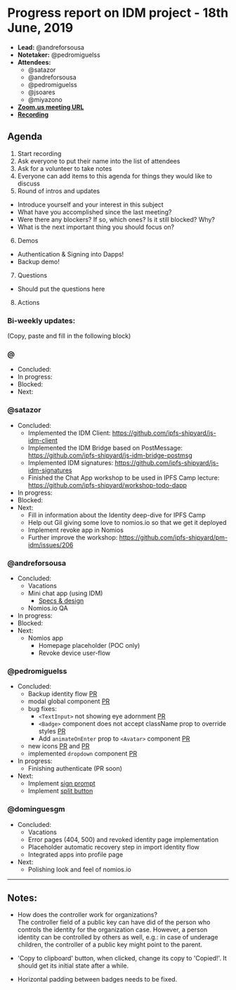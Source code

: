 # Progress report on IDM project - 18th June, 2019

- **Lead:** @andreforsousa
- **Notetaker:** @pedromiguelss
- **Attendees:**
  - @satazor
  - @andreforsousa
  - @pedromiguelss
  - @jsoares
  - @miyazono
- [**Zoom.us meeting URL**](https://zoom.us/j/134161591)
- [**Recording**](https://www.youtube.com/watch?v=ahL8TZKdN7k)

## Agenda

1. Start recording
2. Ask everyone to put their name into the list of attendees
3. Ask for a volunteer to take notes
4. Everyone can add items to this agenda for things they would like to discuss
5. Round of intros and updates
  - Introduce yourself and your interest in this subject
  - What have you accomplished since the last meeting?
  - Were there any blockers? If so, which ones? Is it still blocked? Why?
  - What is the next important thing you should focus on?
6. Demos
  - Authentication & Signing into Dapps!
  - Backup demo!
7. Questions
  - Should put the questions here
8. Actions

### Bi-weekly updates:

(Copy, paste and fill in the following block)

### @
- Concluded:
- In progress:
- Blocked:
- Next:


### @satazor
- Concluded:
  - Implemented the IDM Client: https://github.com/ipfs-shipyard/js-idm-client
  - Implemented the IDM Bridge based on PostMessage: https://github.com/ipfs-shipyard/js-idm-bridge-postmsg
  - Implemented IDM signatures: https://github.com/ipfs-shipyard/js-idm-signatures
  - Finished the Chat App workshop to be used in IPFS Camp lecture: https://github.com/ipfs-shipyard/workshop-todo-dapp
- In progress:
- Blocked:
- Next:
  - Fill in information about the Identity deep-dive for IPFS Camp
  - Help out Gil giving some love to nomios.io so that we get it deployed
  - Implement revoke app in Nomios
  - Further improve the workshop: https://github.com/ipfs-shipyard/pm-idm/issues/206


### @andreforsousa
- Concluded:
  - Vacations
  - Mini chat app (using IDM)
      - [Specs & design](https://github.com/ipfs-shipyard/pm-idm/issues/168)
  - Nomios.io QA
- In progress:
- Blocked:
- Next:
  - Nomios app
    - Homepage placeholder (POC only)
    - Revoke device user-flow

### @pedromiguelss
- Concluded:
  - Backup identity flow [PR](https://github.com/ipfs-shipyard/nomios-web/pull/19)
  - modal global component [PR](https://github.com/ipfs-shipyard/nomios-web-uikit/pull/67)
  - bug fixes: 
    - `<TextInput>` not showing eye adornment [PR](https://github.com/ipfs-shipyard/nomios-web-uikit/pull/68/files)
    - `<Badge>` component does not accept className prop to override styles [PR](https://github.com/ipfs-shipyard/nomios-web-uikit/pull/66)
    - Add `animateOnEnter` prop to `<Avatar>` component [PR](https://github.com/ipfs-shipyard/nomios-web-uikit/pull/63)
  - new icons [PR](https://github.com/ipfs-shipyard/nomios-web-uikit/pull/65) and [PR](https://github.com/ipfs-shipyard/nomios-web-uikit/pull/53)
  - implemented `dropdown` component [PR](https://github.com/ipfs-shipyard/nomios-web-uikit/pull/62)
- In progress:
  - Finishing authenticate (PR soon)
- Next:
  - Implement [sign prompt](https://github.com/ipfs-shipyard/pm-idm/issues/135)
  - Implement [split button](https://github.com/ipfs-shipyard/pm-idm/issues/174)

### @dominguesgm
- Concluded:
  - Vacations
  - Error pages (404, 500) and revoked identity page implementation
  - Placeholder automatic recovery step in import identity flow
  - Integrated apps into profile page
- Next:
  - Polishing look and feel of nomios.io

 -------------

## Notes:
  - How does the controller work for organizations?   
  The controller field of a public key can have did of the person who controls the identity for the organization case. However, a person identity can be controlled by others as well, e.g.: in case of underage children, the controller of a public key might point to the parent.

  - 'Copy to clipboard' button, when clicked, change its copy to 'Copied!'. It should get its initial state after a while.
  - Horizontal padding between badges needs to be fixed.
